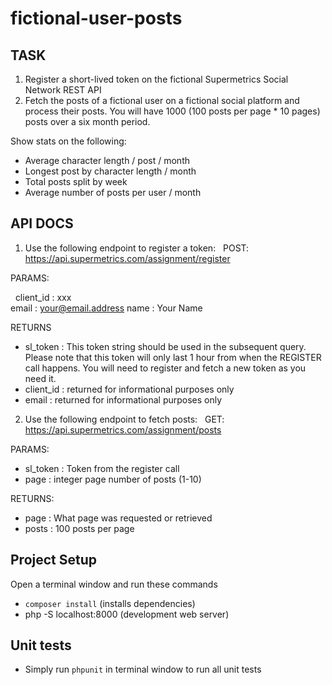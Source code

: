 # fictional-user-posts

TASK 
-------------------

1. Register a short-lived token on the fictional Supermetrics Social Network REST API
 
2. Fetch the posts of a fictional user on a fictional social platform and process their posts. You will have 1000 (100 posts per page * 10 pages) posts over a six month period.

Show stats on the following:
- Average character length / post / month
- Longest post by character length / month
- Total posts split by week
- Average number of posts per user / month


API DOCS
-----------------
1. Use the following endpoint to register a token:
 
POST: https://api.supermetrics.com/assignment/register

PARAMS:

 
client_id : xxx  
email : your@email.address
name : Your Name

RETURNS
 
- sl_token : This token string should be used in the subsequent query. Please note that this token will only last 1 hour from when the REGISTER call happens. You will need to register and fetch a new token as you need it.
- client_id : returned for informational purposes only
- email : returned for informational purposes only
 
 
2. Use the following endpoint to fetch posts:
 
GET: https://api.supermetrics.com/assignment/posts

PARAMS:
 
- sl_token : Token from the register call
- page : integer page number of posts (1-10)

RETURNS:
 
- page : What page was requested or retrieved
- posts : 100 posts per page


## Project Setup
Open a terminal window and run these commands
- `composer install` (installs dependencies) 
- php -S localhost:8000 (development web server)

## Unit tests
- Simply run `phpunit` in terminal window to run all unit tests


